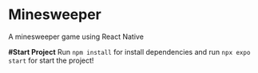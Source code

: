 # Minesweeper
A minesweeper game using React Native

**#Start Project**
Run ```npm install``` for install dependencies and run ```npx expo start``` for start the project! 
